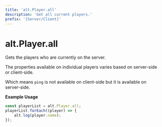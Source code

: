 ```yaml
---
title: 'alt.Player.all'
description: 'Get all current players.'
prefix: '[Server/Client]'
---
```


# alt.Player.all

Gets the players who are currently on the server.

The properties available on individual players varies based on server-side or client-side.

Which means `ping` is not available on client-side but it is available on server-side.

**Example Usage**

```js
const playerList = alt.Player.all;
playerList.forEach((player) => {
    alt.log(player.name);
});
```
